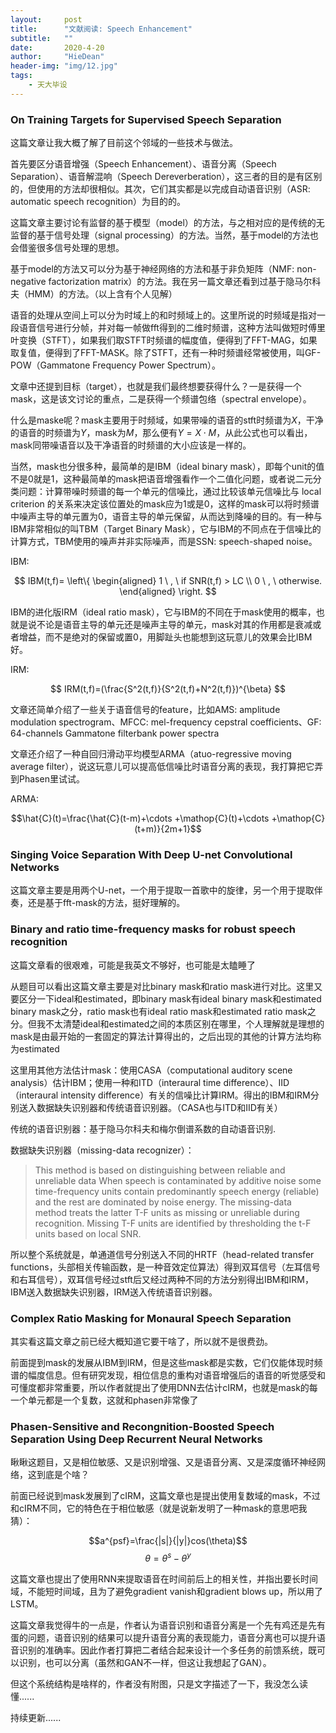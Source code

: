 ```yaml
---
layout:     post
title:      "文献阅读: Speech Enhancement"
subtitle:   ""
date:       2020-4-20
author:     "HieDean"
header-img: "img/12.jpg"
tags:
    - 天大毕设
---
```

<head>
    <script src="https://cdn.mathjax.org/mathjax/latest/MathJax.js?config=TeX-AMS-MML_HTMLorMML" type="text/javascript"></script>
    <script type="text/x-mathjax-config">
        MathJax.Hub.Config({
            tex2jax: {
            skipTags: ['script', 'noscript', 'style', 'textarea', 'pre'],
            inlineMath: [['$','$']]
            }
        });
    </script>
</head>

### On Training Targets for Supervised Speech Separation
这篇文章让我大概了解了目前这个邻域的一些技术与做法。


首先要区分语音增强（Speech Enhancement）、语音分离（Speech Separation）、语音解混响（Speech Dereverberation），这三者的目的是有区别的，但使用的方法却很相似。其次，它们其实都是以完成自动语音识别（ASR: automatic speech recognition）为目的的。


这篇文章主要讨论有监督的基于模型（model）的方法，与之相对应的是传统的无监督的基于信号处理（signal processing）的方法。当然，基于model的方法也会借鉴很多信号处理的思想。


基于model的方法又可以分为基于神经网络的方法和基于非负矩阵（NMF: non-negative factorization matrix）的方法。我在另一篇文章还看到过基于隐马尔科夫（HMM）的方法。（以上含有个人见解）


语音的处理从空间上可以分为时域上的和时频域上的。这里所说的时频域是指对一段语音信号进行分帧，并对每一帧做fft得到的二维时频谱，这种方法叫做短时傅里叶变换（STFT），如果我们取STFT时频谱的幅度值，便得到了FFT-MAG，如果取复值，便得到了FFT-MASK。除了STFT，还有一种时频谱经常被使用，叫GF-POW（Gammatone Frequency Power Spectrum）。


文章中还提到目标（target），也就是我们最终想要获得什么？一是获得一个mask，这是该文讨论的重点，二是获得一个频谱包络（spectral envelope）。


什么是maske呢？mask主要用于时频域，如果带噪的语音的stft时频谱为$X$，干净的语音的时频谱为$Y$，mask为$M$，那么便有$Y=X \cdot M$，从此公式也可以看出，mask同带噪语音以及干净语音的时频谱的大小应该是一样的。


当然，mask也分很多种，最简单的是IBM（ideal binary mask），即每个unit的值不是0就是1，这种最简单的mask把语音增强看作一个二值化问题，或者说二元分类问题：计算带噪时频谱的每一个单元的信噪比，通过比较该单元信噪比与 local criterion 的关系来决定该位置处的mask应为1或是0，这样的mask可以将时频谱中噪声主导的单元置为0，语音主导的单元保留，从而达到降噪的目的。有一种与IBM非常相似的叫TBM（Target Binary Mask），它与IBM的不同点在于信噪比的计算方式，TBM使用的噪声并非实际噪声，而是SSN: speech-shaped noise。


IBM:


$$
IBM(t,f)= \left\{
            \begin{aligned}
            1 \ , \ if SNR(t,f) > LC \\
            0 \ , \ otherwise.
            \end{aligned}
            \right.
$$


IBM的进化版IRM（ideal ratio mask），它与IBM的不同在于mask使用的概率，也就是说不论是语音主导的单元还是噪声主导的单元，mask对其的作用都是衰减或者增益，而不是绝对的保留或置0，用脚趾头也能想到这玩意儿的效果会比IBM好。


IRM:


$$
IRM(t,f)=(\frac{S^2(t,f)}{S^2(t,f)+N^2(t,f)})^{\beta}
$$


文章还简单介绍了一些关于语音信号的feature，比如AMS: amplitude modulation spectrogram、MFCC: mel-frequency cepstral coefficients、GF: 64-channels Gammatone filterbank power spectra


文章还介绍了一种自回归滑动平均模型ARMA（atuo-regressive moving average filter），说这玩意儿可以提高低信噪比时语音分离的表现，我打算把它弄到Phasen里试试。


ARMA:


$$\hat{C}(t)=\frac{\hat{C}(t-m)+\cdots +\mathop{C}(t)+\cdots +\mathop{C}(t+m)}{2m+1}$$


### Singing Voice Separation With Deep U-net Convolutional Networks
这篇文章主要是用两个U-net，一个用于提取一首歌中的旋律，另一个用于提取伴奏，还是基于fft-mask的方法，挺好理解的。


### Binary and ratio time-frequency masks for robust speech recognition
这篇文章看的很艰难，可能是我英文不够好，也可能是太瞌睡了

从题目可以看出这篇文章主要是对比binary mask和ratio mask进行对比。这里又要区分一下ideal和estimated，即binary mask有ideal binary mask和estimated binary mask之分，ratio mask也有ideal ratio mask和estimated ratio mask之分。但我不太清楚ideal和estimated之间的本质区别在哪里，个人理解就是理想的mask是由最开始的一套固定的算法计算得出的，之后出现的其他的计算方法均称为estimated


这里用其他方法估计mask：使用CASA（computational auditory scene analysis）估计IBM；使用一种和ITD（interaural time difference）、IID（interaural intensity difference）有关的信噪比计算IRM。得出的IBM和IRM分别送入数据缺失识别器和传统语音识别器。（CASA也与ITD和IID有关）


传统的语音识别器：基于隐马尔科夫和梅尔倒谱系数的自动语音识别.


数据缺失识别器（missing-data recognizer）：
> This method is based on distinguishing between reliable and unreliable data When speech is contaminated by additive noise some time-frequency units contain predominantly speech energy (reliable) and the rest are dominated by noise energy. The missing-data method treats the latter T-F units as missing or unreliable during recognition. Missing T-F units are identified by thresholding the t-F units based on local SNR. 


所以整个系统就是，单通道信号分别送入不同的HRTF（head-related transfer functions，头部相关传输函数，是一种音效定位算法）得到双耳信号（左耳信号和右耳信号），双耳信号经过stft后又经过两种不同的方法分别得出IBM和IRM，IBM送入数据缺失识别器，IRM送入传统语音识别器。


### Complex Ratio Masking for Monaural Speech Separation
其实看这篇文章之前已经大概知道它要干啥了，所以就不是很费劲。


前面提到mask的发展从IBM到IRM，但是这些mask都是实数，它们仅能体现时频谱的幅度信息。但有研究发现，相位信息的重构对语音增强后的语音的听觉感受和可懂度都非常重要，所以作者就提出了使用DNN去估计cIRM，也就是mask的每一个单元都是一个复数，这就和phasen非常像了

### Phasen-Sensitive and Recongnition-Boosted Speech Separation Using Deep Recurrent Neural Networks
瞅瞅这题目，又是相位敏感、又是识别增强、又是语音分离、又是深度循环神经网络，这到底是个啥？


前面已经说到mask发展到了cIRM，这篇文章也是提出使用复数域的mask，不过和cIRM不同，它的特色在于相位敏感（就是说新发明了一种mask的意思吧我猜）：


$$a^{psf}=\frac{|s|}{|y|}cos(\theta)$$
$$\theta = \theta ^s - \theta ^y$$


这篇文章也提出了使用RNN来提取语音在时间前后上的相关性，并指出要长时间域，不能短时间域，且为了避免gradient vanish和gradient blows up，所以用了LSTM。


这篇文章我觉得牛的一点是，作者认为语音识别和语音分离是一个先有鸡还是先有蛋的问题，语音识别的结果可以提升语音分离的表现能力，语音分离也可以提升语音识别的准确率。因此作者打算把二者结合起来设计一个多任务的前馈系统，既可以识别，也可以分离（虽然和GAN不一样，但这让我想起了GAN）。


但这个系统结构是啥样的，作者没有附图，只是文字描述了一下，我没怎么读懂......

持续更新......
